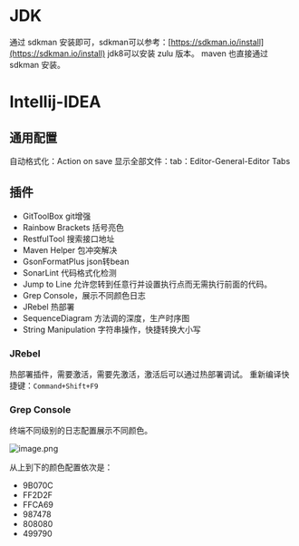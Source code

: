 
# JDK

通过 sdkman 安装即可，sdkman可以参考：[https://sdkman.io/install](https://sdkman.io/install)
jdk8可以安装 zulu 版本。
maven 也直接通过 sdkman 安装。 

# Intellij-IDEA

## 通用配置

自动格式化：Action on save
显示全部文件：tab：Editor-General-Editor Tabs

## 插件

-  GitToolBox git增强
-  Rainbow Brackets 括号亮色
-  RestfulTool 搜索接口地址
-  Maven Helper 包冲突解决
-  GsonFormatPlus json转bean
-  SonarLint 代码格式化检测
-  Jump to Line 允许您转到任意行并设置执行点而无需执行前面的代码。
-  Grep Console，展示不同颜色日志
-  JRebel 热部署
-  SequenceDiagram 方法调的深度，生产时序图
- String Manipulation 字符串操作，快捷转换大小写


### JRebel

热部署插件，需要激活，需要先激活，激活后可以通过热部署调试。
重新编译快捷键：`Command+Shift+F9`

### Grep Console

终端不同级别的日志配置展示不同颜色。

![image.png](https://vitahlin.oss-cn-shanghai.aliyuncs.com/images/blog/2022/07/202212191442819.png)

从上到下的颜色配置依次是：
- 9B070C
- FF2D2F
- FFCA69
- 987478
- 808080
- 499790